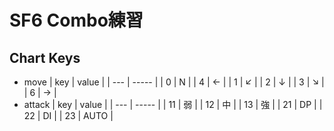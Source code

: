 # SF6 Combo練習

## Chart Keys
- move
    | key | value |
    | --- | ----- |
    | 0   | N     |
    | 4   | ←    |
    | 1   | ↙     |
    | 2   | ↓    |
    | 3   | ↘     |
    | 6   | →    |
- attack
    | key | value |
    | --- | ----- |
    | 11  | 弱    |
    | 12  | 中    |
    | 13  | 強    |
    | 21  | DP    |
    | 22  | DI    |
    | 23  | AUTO  |
